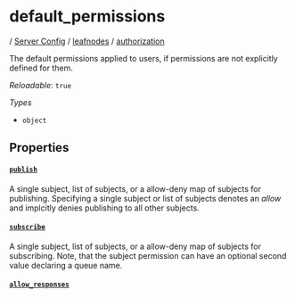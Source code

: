 # default_permissions

/ [Server Config](/ref/config/index.md) / [leafnodes](/ref/config/leafnodes/index.md) / [authorization](/ref/config/leafnodes/authorization/index.md) 

The default permissions applied to users, if permissions are
not explicitly defined for them.

*Reloadable*: `true`

*Types*

- `object`


## Properties

#### [`publish`](/ref/config/leafnodes/authorization/default_permissions/publish/index.md)

A single subject, list of subjects, or a allow-deny map of
subjects for publishing. Specifying a single subject or list
of subjects denotes an *allow* and implcitly denies publishing
to all other subjects.

#### [`subscribe`](/ref/config/leafnodes/authorization/default_permissions/subscribe/index.md)

A single subject, list of subjects, or a allow-deny map of
subjects for subscribing. Note, that the subject permission can
have an optional second value declaring a queue name.

#### [`allow_responses`](/ref/config/leafnodes/authorization/default_permissions/allow_responses/index.md)



